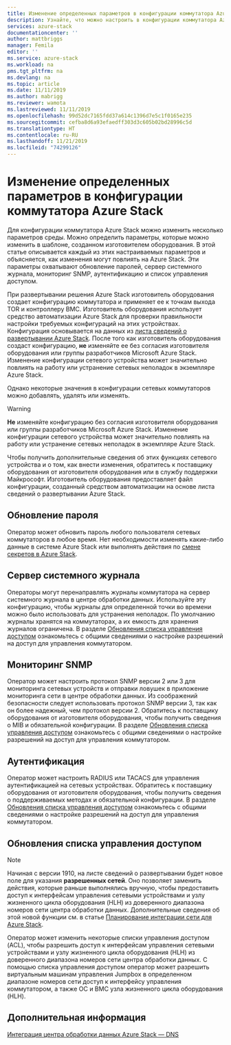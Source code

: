 ```yaml
---
title: Изменение определенных параметров в конфигурации коммутатора Azure Stack | Документация Майкрософт
description: Узнайте, что можно настроить в конфигурации коммутатора Azure Stack. После того как изготовитель оборудования создаст конфигурацию, не изменяйте ее без согласия изготовителя оборудования или группы разработчиков Microsoft Azure Stack.
services: azure-stack
documentationcenter: ''
author: mattbriggs
manager: Femila
editor: ''
ms.service: azure-stack
ms.workload: na
pms.tgt_pltfrm: na
ms.devlang: na
ms.topic: article
ms.date: 11/11/2019
ms.author: mabrigg
ms.reviewer: wamota
ms.lastreviewed: 11/11/2019
ms.openlocfilehash: 99d52dc7165fdd37a614c1396d7e5c1f0165e235
ms.sourcegitcommit: cefba8d6a93efaedff303d3c605b02bd28996c5d
ms.translationtype: HT
ms.contentlocale: ru-RU
ms.lasthandoff: 11/21/2019
ms.locfileid: "74299126"
---
```

#  <a name="modify-specific-settings-on-your-azure-stack-switch-configuration"></a>Изменение определенных параметров в конфигурации коммутатора Azure Stack

Для конфигурации коммутатора Azure Stack можно изменить несколько параметров среды. Можно определить параметры, которые можно изменить в шаблоне, созданном изготовителем оборудования. В этой статье описывается каждый из этих настраиваемых параметров и объясняется, как изменения могут повлиять на Azure Stack. Эти параметры охватывают обновление паролей, сервер системного журнала, мониторинг SNMP, аутентификацию и список управления доступом. 

При развертывании решения Azure Stack изготовитель оборудования создает конфигурацию коммутатора и применяет ее к точкам выхода TOR и контроллеру BMC. Изготовитель оборудования использует средство автоматизации Azure Stack для проверки правильности настройки требуемых конфигураций на этих устройствах. Конфигурация основывается на данных из [листа сведений о развертывании Azure Stack](azure-stack-deployment-worksheet.md). После того как изготовитель оборудования создаст конфигурацию, **не** изменяйте ее без согласия изготовителя оборудования или группы разработчиков Microsoft Azure Stack. Изменение конфигурации сетевого устройства может значительно повлиять на работу или устранение сетевых неполадок в экземпляре Azure Stack.

Однако некоторые значения в конфигурации сетевых коммутаторов можно добавлять, удалять или изменять.

>[!Warning]  
> **Не** изменяйте конфигурацию без согласия изготовителя оборудования или группы разработчиков Microsoft Azure Stack. Изменение конфигурации сетевого устройства может значительно повлиять на работу или устранение сетевых неполадок в экземпляре Azure Stack.
>
> Чтобы получить дополнительные сведения об этих функциях сетевого устройства и о том, как внести изменения, обратитесь к поставщику оборудования от изготовителя оборудования или в службу поддержки Майкрософт. Изготовитель оборудования предоставляет файл конфигурации, созданный средством автоматизации на основе листа сведений о развертывании Azure Stack. 

## <a name="password-update"></a>Обновление пароля

Оператор может обновить пароль любого пользователя сетевых коммутаторов в любое время. Нет необходимости изменять какие-либо данные в системе Azure Stack или выполнять действия по [смене секретов в Azure Stack](azure-stack-rotate-secrets.md).

## <a name="syslog-server"></a>Сервер системного журнала

Операторы могут перенаправлять журналы коммутатора на сервер системного журнала в центре обработки данных. Используйте эту конфигурацию, чтобы журналы для определенной точки во времени можно было использовать для устранения неполадок. По умолчанию журналы хранятся на коммутаторах, а их емкость для хранения журналов ограничена. В разделе [Обновления списка управления доступом](#access-control-list-updates) ознакомьтесь с общими сведениями о настройке разрешений на доступ для управления коммутатором.

## <a name="snmp-monitoring"></a>Мониторинг SNMP

Оператор может настроить протокол SNMP версии 2 или 3 для мониторинга сетевых устройств и отправки ловушек в приложение мониторинга сети в центре обработки данных. Из соображений безопасности следует использовать протокол SNMP версии 3, так как он более надежный, чем протокол версии 2. Обратитесь к поставщику оборудования от изготовителя оборудования, чтобы получить сведения о MIB и обязательной конфигурации. В разделе [Обновления списка управления доступом](#access-control-list-updates) ознакомьтесь с общими сведениями о настройке разрешений на доступ для управления коммутатором.

## <a name="authentication"></a>Аутентификация

Оператор может настроить RADIUS или TACACS для управления аутентификацией на сетевых устройствах. Обратитесь к поставщику оборудования от изготовителя оборудования, чтобы получить сведения о поддерживаемых методах и обязательной конфигурации.  В разделе [Обновления списка управления доступом](#access-control-list-updates) ознакомьтесь с общими сведениями о настройке разрешений на доступ для управления коммутатором.

## <a name="access-control-list-updates"></a>Обновления списка управления доступом

> [!NOTE]
> Начиная с версии 1910, на листе сведений о развертывании будет новое поле для указания **разрешенных сетей**. Оно позволяет заменить действия, которые раньше выполнялись вручную, чтобы предоставить доступ к интерфейсам управления сетевыми устройствами и узлу жизненного цикла оборудования (HLH) из доверенного диапазона номеров сети центра обработки данных. Дополнительные сведения об этой новой функции см. в статье [Планирование интеграции сети для Azure Stack](azure-stack-network.md#permitted-networks).

Оператор может изменить некоторые списки управления доступом (ACL), чтобы разрешить доступ к интерфейсам управления сетевыми устройствами и узлу жизненного цикла оборудования (HLH) из доверенного диапазона номеров сети центра обработки данных. С помощью списка управления доступом оператор может разрешить виртуальным машинам управления Jumpbox в определенном диапазоне номеров сети доступ к интерфейсу управления коммутатором, а также ОС и BMC узла жизненного цикла оборудования (HLH).

## <a name="next-steps"></a>Дополнительная информация

[Интеграция центра обработки данных Azure Stack — DNS](azure-stack-integrate-dns.md)
